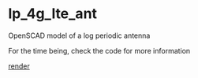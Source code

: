 # lp_4g_lte_ant
OpenSCAD model of a log periodic antenna

For the time being, check the code for more information

[render](lp_4g_lte_ant.png)
